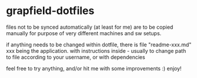 # grapfield-dotfiles

files not to be synced automatically (at least for me) are to be copied manually for purpose of very different machines and sw setups.


if anything needs to be changed within dotfile, there is file "readme-xxx.md"  xxx being the application. with instructions inside - usually to change path to file according to your username, or with dependencies

feel free to try anything, and/or hit me with some improvements :) enjoy!
